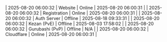 | 2025-08-20 06:00:32 | Website | Online | 2025-08-20 06:00:31 |
| 2025-08-20 06:00:32 | Registration | Online | 2025-08-20 06:00:31 |
| 2025-08-20 06:00:32 | Auth Server | Offline | 2025-08-18 09:33:31 |
| 2025-08-20 06:00:32 | Kezan (PvE) | Offline | 2025-08-03 17:58:02 |
| 2025-08-20 06:00:32 | Gurubashi (PvP) | Offline | N/A |
| 2025-08-20 06:00:32 | Cloudflare | Online | 2025-08-20 06:00:31 |
